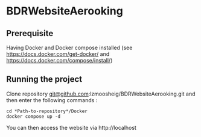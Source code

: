 # BDRWebsiteAerooking

## Prerequisite
 
Having Docker and Docker compose installed (see https://docs.docker.com/get-docker/ and https://docs.docker.com/compose/install/)

## Running the project

Clone repository git@github.com:lzmoosheig/BDRWebsiteAerooking.git and then enter the following commands :

```
cd *Path-to-repository*/Docker
docker compose up -d
```

You can then access the website via http://localhost
